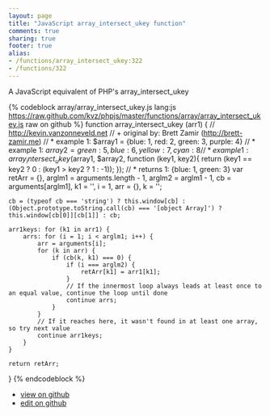 ```yaml
---
layout: page
title: "JavaScript array_intersect_ukey function"
comments: true
sharing: true
footer: true
alias:
- /functions/array_intersect_ukey:322
- /functions/322
---
```

A JavaScript equivalent of PHP's array_intersect_ukey

{% codeblock array/array_intersect_ukey.js lang:js https://raw.github.com/kvz/phpjs/master/functions/array/array_intersect_ukey.js raw on github %}
function array_intersect_ukey (arr1) {
    // http://kevin.vanzonneveld.net
    // +   original by: Brett Zamir (http://brett-zamir.me)
    // *     example 1: $array1 = {blue: 1, red: 2, green: 3, purple: 4}
    // *     example 1: $array2 = {green: 5, blue: 6, yellow: 7, cyan: 8}
    // *     example 1: array_intersect_ukey ($array1, $array2, function (key1, key2){ return (key1 == key2 ? 0 : (key1 > key2 ? 1 : -1)); });
    // *     returns 1: {blue: 1, green: 3}
    var retArr = {},
        arglm1 = arguments.length - 1,
        arglm2 = arglm1 - 1,
        cb = arguments[arglm1],
        k1 = '',
        i = 1,
        arr = {},
        k = '';

    cb = (typeof cb === 'string') ? this.window[cb] : (Object.prototype.toString.call(cb) === '[object Array]') ? this.window[cb[0]][cb[1]] : cb;

    arr1keys: for (k1 in arr1) {
        arrs: for (i = 1; i < arglm1; i++) {
            arr = arguments[i];
            for (k in arr) {
                if (cb(k, k1) === 0) {
                    if (i === arglm2) {
                        retArr[k1] = arr1[k1];
                    }
                    // If the innermost loop always leads at least once to an equal value, continue the loop until done
                    continue arrs;
                }
            }
            // If it reaches here, it wasn't found in at least one array, so try next value
            continue arr1keys;
        }
    }

    return retArr;

}
{% endcodeblock %}

 - [view on github](https://github.com/kvz/phpjs/blob/master/functions/array/array_intersect_ukey.js)
 - [edit on github](https://github.com/kvz/phpjs/edit/master/functions/array/array_intersect_ukey.js)
